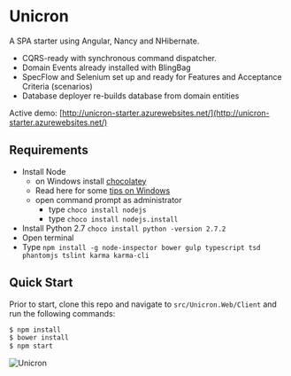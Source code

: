 Unicron
==========

A SPA starter using Angular, Nancy and NHibernate.


- CQRS-ready with synchronous command dispatcher.
- Domain Events already installed with BlingBag
- SpecFlow and Selenium set up and ready for Features and Acceptance Criteria (scenarios)
- Database deployer re-builds database from domain entities

Active demo: [http://unicron-starter.azurewebsites.net/](http://unicron-starter.azurewebsites.net/)

## Requirements

- Install Node
    - on Windows install [chocolatey](https://chocolatey.org/)
    - Read here for some [tips on Windows](http://jpapa.me/winnode)
    - open command prompt as administrator
        - type `choco install nodejs`
        - type `choco install nodejs.install`
- Install Python 2.7
    `choco install python -version 2.7.2`
- Open terminal
- Type `npm install -g node-inspector bower gulp typescript tsd phantomjs tslint karma karma-cli`

## Quick Start
Prior to start, clone this repo and navigate to `src/Unicron.Web/Client` and run the following commands:

```bash
$ npm install
$ bower install
$ npm start
```

![Unicron](https://static.squarespace.com/static/51b3dc8ee4b051b96ceb10de/51ce6099e4b0d911b4489b79/51ce618ee4b0d911b44980fe/1355765265947/1000w/unicron121212145556.jpeg)
